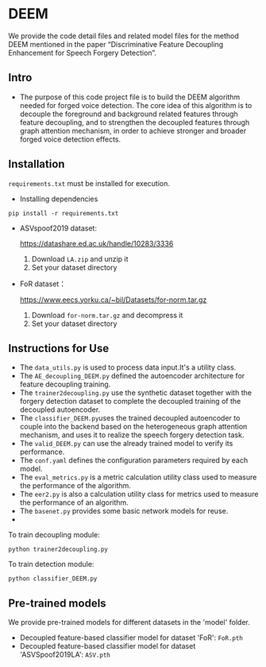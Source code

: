 # DEEM

We provide the code detail files and related model files for the method DEEM mentioned in the paper “Discriminative Feature Decoupling Enhancement for Speech Forgery Detection”.

## Intro
- The purpose of this code project file is to build the DEEM algorithm needed for forged voice detection. The core idea of this algorithm is to decouple the foreground and background related features through feature decoupling, and to strengthen the decoupled features through graph attention mechanism, in order to achieve stronger and broader forged voice detection effects.

## Installation 



`requirements.txt` must be installed for execution. 

- Installing dependencies

```
pip install -r requirements.txt
```



- ASVspoof2019 dataset:

  https://datashare.ed.ac.uk/handle/10283/3336

  1. Download `LA.zip` and unzip it
  2. Set your dataset directory 

- FoR dataset：

  https://www.eecs.yorku.ca/~bil/Datasets/for-norm.tar.gz

  1. Download `for-norm.tar.gz` and decompress it
  2. Set your dataset directory 

  

## Instructions for Use
- The `data_utils.py` is used to process data input.It's a utility class.
- The `AE_decoupling_DEEM.py`  defined the autoencoder architecture for feature decoupling training.
- The `trainer2decoupling.py` use the synthetic dataset together with the forgery detection dataset to complete the decoupled training of the decoupled autoencoder.
- The `classifier_DEEM.py`uses the trained decoupled autoencoder to couple into the backend based on the heterogeneous graph attention mechanism, and uses it to realize the speech forgery detection task.
- The `valid_DEEM.py`  can use the already trained model to verify its performance.
- The `conf.yaml` defines the configuration parameters required by each model.
- The `eval_metrics.py` is a metric calculation utility class used to measure the performance of the algorithm.
- The `eer2.py` is also a calculation utility class for metrics used to measure the performance of an algorithm.
- The `basenet.py` provides some basic network models for reuse.
- 

To train decoupling module:

```
python trainer2decoupling.py
```

To train detection module:

```
python classifier_DEEM.py
```

## Pre-trained models

We provide pre-trained models for different datasets  in the 'model' folder.

- Decoupled feature-based classifier model for dataset 'FoR': `FoR.pth`
- Decoupled feature-based classifier model for dataset 'ASVSpoof2019LA': `ASV.pth`

